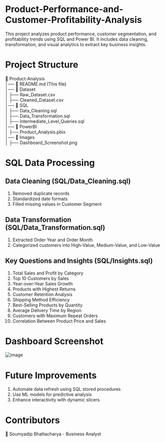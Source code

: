 # Product-Performance-and-Customer-Profitability-Analysis
This project analyzes product performance, customer segmentation, and profitability trends using SQL and Power BI. It includes data cleaning, transformation, and visual analytics to extract key business insights.

# Project Structure
📂 Product-Analysis  
│── 📜 README.md (This file)  
│── 📂 Dataset  
│   ├── Raw_Dataset.csv  
│   ├── Cleaned_Dataset.csv  
│── 📂 SQL  
│   ├── Data_Cleaning.sql  
│   ├── Data_Transformation.sql  
│   ├── Intermediate_Level_Queries.sql  
│── 📂 PowerBI  
│   ├── Product_Analysis.pbix   
│── 📂 Images  
│   ├── Dashboard_Screenshot.png 

# SQL Data Processing
## Data Cleaning (SQL/Data_Cleaning.sql)
1. Removed duplicate records
2. Standardized date formats
3. Filled missing values in Customer Segment
## Data Transformation (SQL/Data_Transformation.sql)
1. Extracted Order Year and Order Month
2. Categorized customers into High-Value, Medium-Value, and Low-Value
## Key Questions and Insights (SQL/Insights.sql)
1. Total Sales and Profit by Category
2. Top 10 Customers by Sales
3. Year-over-Year Sales Growth
4. Products with Highest Returns
5. Customer Retention Analysis
6. Shipping Method Efficiency
7. Best-Selling Products by Quantity
8. Average Delivery Time by Region
9. Customers with Maximum Repeat Orders
10. Correlation Between Product Price and Sales

# Dashboard Screenshot
![image](https://github.com/user-attachments/assets/cc3026f8-23c0-459e-9153-c601235fd749)

# Future Improvements
1. Automate data refresh using SQL stored procedures
2. Use ML models for predictive analysis
3. Enhance interactivity with dynamic slicers

# Contributors
👤 Soumyadip Bhattacharya - Business Analyst


